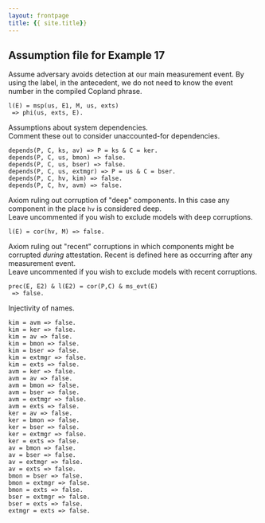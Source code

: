 ```yaml
---
layout: frontpage
title: {{ site.title}}
---
```


## Assumption file for Example 17


Assume adversary avoids detection at our main measurement event. By using the
label, in the antecedent, we do not need to know the event number in the
compiled Copland phrase. 
```
l(E) = msp(us, E1, M, us, exts)
 => phi(us, exts, E).
```
Assumptions about system dependencies.  
Comment these out to consider unaccounted-for dependencies.
```
depends(P, C, ks, av) => P = ks & C = ker. 
depends(P, C, us, bmon) => false.
depends(P, C, us, bser) => false.
depends(P, C, us, extmgr) => P = us & C = bser.
depends(P, C, hv, kim) => false.
depends(P, C, hv, avm) => false. 
```
Axiom ruling out corruption of "deep" components. In this case any component in
the place `hv` is considered deep.   
Leave uncommented if you wish to exclude models with deep
corruptions.
```
l(E) = cor(hv, M) => false.
```
Axiom ruling out "recent" corruptions in which components might be corrupted
*during* attestation. Recent is defined here as occurring after any measurement
event.  
Leave uncommented if you wish to exclude models with recent corruptions.
```
prec(E, E2) & l(E2) = cor(P,C) & ms_evt(E)
 => false. 
```
Injectivity of names. 
```
kim = avm => false.
kim = ker => false.
kim = av => false.
kim = bmon => false.
kim = bser => false.
kim = extmgr => false.
kim = exts => false.
avm = ker => false.
avm = av => false.
avm = bmon => false.
avm = bser => false.
avm = extmgr => false.
avm = exts => false.
ker = av => false.
ker = bmon => false.
ker = bser => false.
ker = extmgr => false.
ker = exts => false.
av = bmon => false.
av = bser => false.
av = extmgr => false.
av = exts => false.
bmon = bser => false.
bmon = extmgr => false.
bmon = exts => false.
bser = extmgr => false.
bser = exts => false.
extmgr = exts => false.
```
